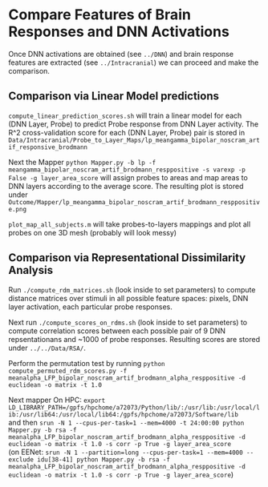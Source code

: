 Compare Features of Brain Responses and DNN Activations
=======================================================

Once DNN activations are obtained (see `../DNN`) and brain response features are extracted (see `../Intracranial`) 
we can proceed and make the comparison.



Comparison via Linear Model predictions
---------------------------------------
`compute_linear_prediction_scores.sh` will train a linear model for each (DNN Layer, Probe) to predict Probe response
from DNN Layer activity. The R^2 cross-validation score for each (DNN Layer, Probe) pair is stored in `Data/Intracranial/Probe_to_Layer_Maps/lp_meangamma_bipolar_noscram_artif_responsive_brodmann`  

Next the Mapper `python Mapper.py -b lp -f meangamma_bipolar_noscram_artif_brodmann_resppositive -s varexp -p False -g layer_area_score` will assign probes to areas and map areas to DNN layers according to the average score. The resulting plot is stored under `Outcome/Mapper/lp_meangamma_bipolar_noscram_artif_brodmann_resppositive.png`  
  
`plot_map_all_subjects.m` will take probes-to-layers mappings and plot all probes
on one 3D mesh (probably will look messy)


Comparison via Representational Dissimilarity Analysis
------------------------------------------------------

Run `./compute_rdm_matrices.sh` (look inside to set parameters) to compute distance matrices over stimuli in all possible feature spaces: pixels, DNN layer activation, each particular probe responses.  

Next run `./compute_scores_on_rdms.sh` (look inside to set parameters) to compute correlation scores between each possible pair of 9 DNN repsentationans and ~1000 of probe responses. Resulting scores are stored under `../../Data/RSA/`.  

Perform the permutation test by running `python compute_permuted_rdm_scores.py -f meanalpha_LFP_bipolar_noscram_artif_brodmann_alpha_resppositive -d euclidean -o matrix -t 1.0`

Next mapper
On HPC: `export LD_LIBRARY_PATH=/gpfs/hpchome/a72073/Python/lib/:/usr/lib:/usr/local/lib:/usr/lib64:/usr/local/lib64:/gpfs/hpchome/a72073/Software/lib`  
and then `srun -N 1 --cpus-per-task=1 --mem=4000 -t 24:00:00 python Mapper.py -b rsa -f meanalpha_LFP_bipolar_noscram_artif_brodmann_alpha_resppositive -d euclidean -o matrix -t 1.0 -s corr -p True -g layer_area_score`  
(on EENet: `srun -N 1 --partition=long --cpus-per-task=1 --mem=4000 --exclude idu[38-41] python Mapper.py -b rsa -f meanalpha_LFP_bipolar_noscram_artif_brodmann_alpha_resppositive -d euclidean -o matrix -t 1.0 -s corr -p True -g layer_area_score`)